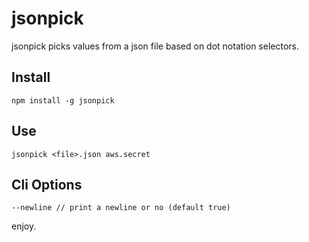 # jsonpick

jsonpick picks values from a json file based on dot notation selectors.

## Install

    npm install -g jsonpick

## Use

    jsonpick <file>.json aws.secret

## Cli Options

    --newline // print a newline or no (default true)

enjoy.
